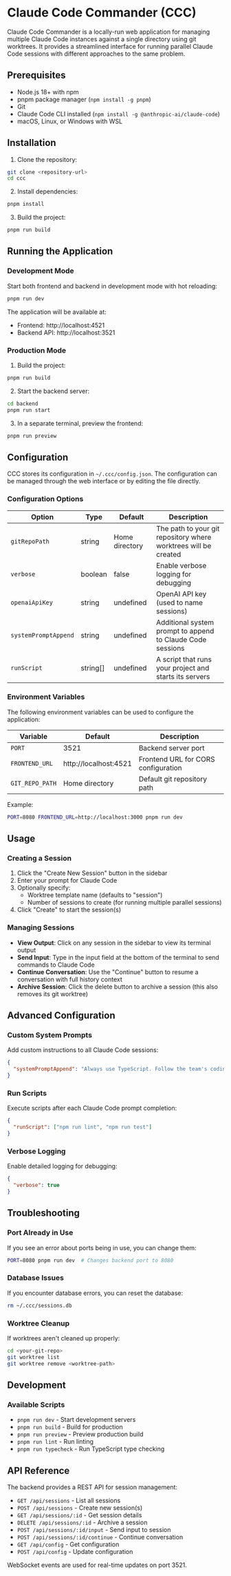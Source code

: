 # Claude Code Commander (CCC)


Claude Code Commander is a locally-run web application for managing multiple Claude Code instances against a single directory using git worktrees. It provides a streamlined interface for running parallel Claude Code sessions with different approaches to the same problem.

## Prerequisites

- Node.js 18+ with npm
- pnpm package manager (`npm install -g pnpm`)
- Git
- Claude Code CLI installed (`npm install -g @anthropic-ai/claude-code`)
- macOS, Linux, or Windows with WSL

## Installation

1. Clone the repository:
```bash
git clone <repository-url>
cd ccc
```

2. Install dependencies:
```bash
pnpm install
```

3. Build the project:
```bash
pnpm run build
```

## Running the Application

### Development Mode

Start both frontend and backend in development mode with hot reloading:

```bash
pnpm run dev
```

The application will be available at:
- Frontend: http://localhost:4521
- Backend API: http://localhost:3521

### Production Mode

1. Build the project:
```bash
pnpm run build
```

2. Start the backend server:
```bash
cd backend
pnpm run start
```

3. In a separate terminal, preview the frontend:
```bash
pnpm run preview
```

## Configuration

CCC stores its configuration in `~/.ccc/config.json`. The configuration can be managed through the web interface or by editing the file directly.

### Configuration Options

| Option | Type | Default | Description                                                     |
|--------|------|---------|-----------------------------------------------------------------|
| `gitRepoPath` | string | Home directory | The path to your git repository where worktrees will be created |
| `verbose` | boolean | false | Enable verbose logging for debugging                            |
| `openaiApiKey` | string | undefined | OpenAI API key (used to name sessions)                          |
| `systemPromptAppend` | string | undefined | Additional system prompt to append to Claude Code sessions      |
| `runScript` | string[] | undefined | A script that runs your project and starts its servers          |

### Environment Variables

The following environment variables can be used to configure the application:

| Variable | Default | Description |
|----------|---------|-------------|
| `PORT` | 3521 | Backend server port |
| `FRONTEND_URL` | http://localhost:4521 | Frontend URL for CORS configuration |
| `GIT_REPO_PATH` | Home directory | Default git repository path |

Example:
```bash
PORT=8080 FRONTEND_URL=http://localhost:3000 pnpm run dev
```

## Usage

### Creating a Session

1. Click the "Create New Session" button in the sidebar
2. Enter your prompt for Claude Code
3. Optionally specify:
   - Worktree template name (defaults to "session")
   - Number of sessions to create (for running multiple parallel sessions)
4. Click "Create" to start the session(s)

### Managing Sessions

- **View Output**: Click on any session in the sidebar to view its terminal output
- **Send Input**: Type in the input field at the bottom of the terminal to send commands to Claude Code
- **Continue Conversation**: Use the "Continue" button to resume a conversation with full history context
- **Archive Session**: Click the delete button to archive a session (this also removes its git worktree)


## Advanced Configuration

### Custom System Prompts

Add custom instructions to all Claude Code sessions:

```json
{
  "systemPromptAppend": "Always use TypeScript. Follow the team's coding standards."
}
```

### Run Scripts

Execute scripts after each Claude Code prompt completion:

```json
{
  "runScript": ["npm run lint", "npm run test"]
}
```

### Verbose Logging

Enable detailed logging for debugging:

```json
{
  "verbose": true
}
```

## Troubleshooting

### Port Already in Use

If you see an error about ports being in use, you can change them:

```bash
PORT=8080 pnpm run dev  # Changes backend port to 8080
```

### Database Issues

If you encounter database errors, you can reset the database:

```bash
rm ~/.ccc/sessions.db
```

### Worktree Cleanup

If worktrees aren't cleaned up properly:

```bash
cd <your-git-repo>
git worktree list
git worktree remove <worktree-path>
```

## Development

### Available Scripts

- `pnpm run dev` - Start development servers
- `pnpm run build` - Build for production
- `pnpm run preview` - Preview production build
- `pnpm run lint` - Run linting
- `pnpm run typecheck` - Run TypeScript type checking


## API Reference

The backend provides a REST API for session management:

- `GET /api/sessions` - List all sessions
- `POST /api/sessions` - Create new session(s)
- `GET /api/sessions/:id` - Get session details
- `DELETE /api/sessions/:id` - Archive a session
- `POST /api/sessions/:id/input` - Send input to session
- `POST /api/sessions/:id/continue` - Continue conversation
- `GET /api/config` - Get configuration
- `POST /api/config` - Update configuration

WebSocket events are used for real-time updates on port 3521.